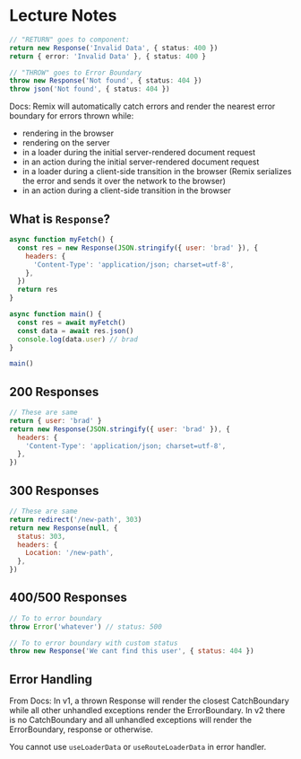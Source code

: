 # Lecture Notes

```ts
// "RETURN" goes to component:
return new Response('Invalid Data', { status: 400 })
return { error: 'Invalid Data' }, { status: 400 }

// "THROW" goes to Error Boundary
throw new Response('Not found', { status: 404 })
throw json('Not found', { status: 404 })
```

Docs: Remix will automatically catch errors and render the nearest error boundary for errors thrown while:

- rendering in the browser
- rendering on the server
- in a loader during the initial server-rendered document request
- in an action during the initial server-rendered document request
- in a loader during a client-side transition in the browser (Remix serializes the error and sends it over the network to the browser)
- in an action during a client-side transition in the browser

## What is `Response`?

```js
async function myFetch() {
  const res = new Response(JSON.stringify({ user: 'brad' }), {
    headers: {
      'Content-Type': 'application/json; charset=utf-8',
    },
  })
  return res
}

async function main() {
  const res = await myFetch()
  const data = await res.json()
  console.log(data.user) // brad
}

main()
```

## 200 Responses

```js
// These are same
return { user: 'brad' }
return new Response(JSON.stringify({ user: 'brad' }), {
  headers: {
    'Content-Type': 'application/json; charset=utf-8',
  },
})
```

## 300 Responses

```js
// These are same
return redirect('/new-path', 303)
return new Response(null, {
  status: 303,
  headers: {
    Location: '/new-path',
  },
})
```

## 400/500 Responses

```js
// To to error boundary
throw Error('whatever') // status: 500

// To to error boundary with custom status
throw new Response('We cant find this user', { status: 404 })
```

## Error Handling

From Docs: In v1, a thrown Response will render the closest CatchBoundary while all other unhandled exceptions render the ErrorBoundary. In v2 there is no CatchBoundary and all unhandled exceptions will render the ErrorBoundary, response or otherwise.

You cannot use `useLoaderData` or `useRouteLoaderData` in error handler.
